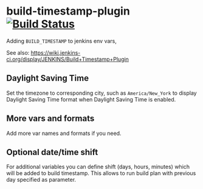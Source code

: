 # build-timestamp-plugin [![Build Status](https://jenkins.ci.cloudbees.com/buildStatus/icon?job=plugins/build-timestamp-plugin)](https://jenkins.ci.cloudbees.com/job/plugins/job/build-timestamp-plugin/)
Adding `BUILD_TIMESTAMP` to jenkins env vars,

See also: https://wiki.jenkins-ci.org/display/JENKINS/Build+Timestamp+Plugin

## Daylight Saving Time
Set the timezone to corresponding city, such as `America/New_York` to display Daylight Saving Time format when Daylight Saving Time is enabled.

## More vars and formats
Add more var names and formats if you need.

## Optional date/time shift
For additional variables you can define shift (days, hours, minutes) which will be added to build timestamp.
This allows to run build plan with previous day specified as parameter.
